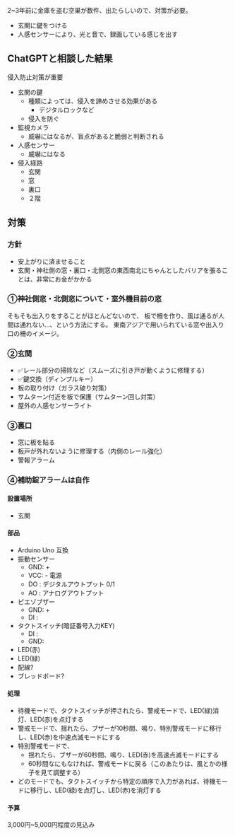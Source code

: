 2~3年前に金庫を盗む空巣が数件、出たらしいので、対策が必要。

- 玄関に鍵をつける
- 人感センサーにより、光と音で、録画している感じを出す

## ChatGPTと相談した結果
侵入防止対策が重要

- 玄関の鍵
  - 種類によっては、侵入を諦めさせる効果がある
    - デジタルロックなど
  - 侵入を防ぐ
- 監視カメラ
  - 威嚇にはなるが、盲点があると脆弱と判断される
- 人感センサー
  - 威嚇にはなる
- 侵入経路
  - 玄関
  - 窓
  - 裏口
  - ２階

## 対策
### 方針
- 安上がりに済ませること
- 玄関・神社側の窓・裏口・北側窓の東西南北にちゃんとしたバリアを張ることは、非常にお金がかかる

### ①神社側窓・北側窓について・室外機目前の窓
そもそも出入りをすることがほとんどないので、
板で柵を作り、風は通るが人間は通れない...、という方法にする。
東南アジアで用いられている窓や出入り口の柵のイメージ。

### ②玄関
- ✅レール部分の掃除など（スムーズに引き戸が動くように修理する）
- ✅鍵交換（ディンプルキー）
- 板の取り付け（ガラス破り対策）
- サムターン付近を板で保護（サムターン回し対策）
- 屋外の人感センサーライト

### ③裏口
- 窓に板を貼る
- 板戸が外れないように修理する（内側のレール強化）
- 警報アラーム

### ④補助錠アラームは自作
#### 設置場所
- 玄関
#### 部品
- Arduino Uno 互換
- 振動センサー
  - GND: +
  - VCC: - 電源
  - DO : デジタルアウトプット 0/1
  - AO : アナログアウトプット
- ピエゾブザー
  - GND: +
  - DI :
- タクトスイッチ(暗証番号入力KEY)
  - DI :
  - GND:
- LED(赤)
- LED(緑)
- 配線?
- ブレッドボード?
#### 処理
- 待機モードで、タクトスイッチが押されたら、警戒モードで、LED(緑)消灯、LED(赤)を点灯する
- 警戒モードで、揺れたら、ブザーが10秒間、鳴り、特別警戒モードに移行し、LED(赤)を中速点滅モードにする
- 特別警戒モードで、
  - 揺れたら、ブザーが60秒間、鳴り、LED(赤)を高速点滅モードにする
  - 60秒間なにもなければ、警戒モードに戻る（このあたりは、風とかの様子を見て調整する）
- どのモードでも、タクトスイッチから特定の順序で入力があれば、待機モードに移行し、LED(緑)を点灯し、LED(赤)を消灯する
#### 予算
3,000円~5,000円程度の見込み
